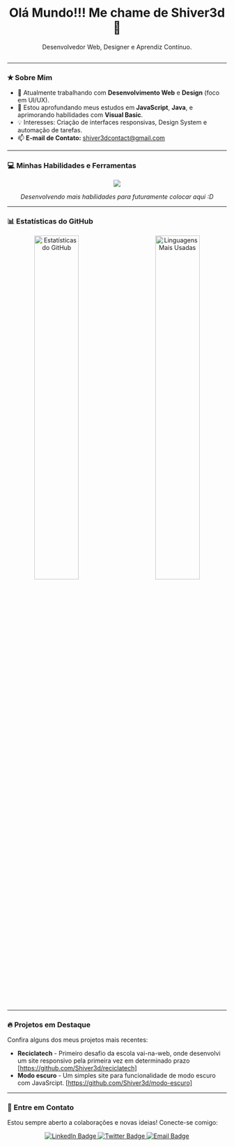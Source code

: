 <div style="display: inline-block" align="center">
  <h1>Olá Mundo!!! Me chame de Shiver3d 👋</h1> 
  <p>Desenvolvedor Web, Designer e Aprendiz Contínuo.</p>
</div>

---

### ✭ Sobre Mim

* 🔭 Atualmente trabalhando com **Desenvolvimento Web** e **Design** (foco em UI/UX).
* 🌱 Estou aprofundando meus estudos em **JavaScript**, **Java**, e aprimorando habilidades com **Visual Basic**.
* 💡 Interesses: Criação de interfaces responsivas, Design System e automação de tarefas.
* 📫 **E-mail de Contato:** [shiver3dcontact@gmail.com](mailto:shiver3dcontact@gmail.com)

---

### 💻 Minhas Habilidades e Ferramentas

<div align="center">
    <img src="https://skillicons.dev/icons?i=vscode,html,css,js,sass,java,react,github,figma,photoshop" />
  </a>
  <br>
  <p><i>Desenvolvendo mais habilidades para futuramente colocar aqui :D</i></p>
</div>

---

### 📊 Estatísticas do GitHub

<div align="center">
  <a href="https://github.com/Shiver3d">
    <img src="https://github-readme-stats.vercel.app/api?username=Shiver3d&show_icons=true&theme=holi&hide_border=false&count_private=true" alt="Estatísticas do GitHub" width="45%" align="left" style="margin-right: 10px; margin-bottom: 10px;" />
  </a>
  <a href="https://github.com/Shiver3d">
    <img src="https://github-readme-stats.vercel.app/api/top-langs?username=Shiver3d&layout=compact&langs_count=8&card_width=320&theme=holi&hide_border=false" alt="Linguagens Mais Usadas" width="45%" align="right" style="margin-left: 10px; margin-bottom: 10px;" />
  </a>
</div>

<br clear="both"/> 

---

### 🔥 Projetos em Destaque

Confira alguns dos meus projetos mais recentes:

* **Reciclatech** - Primeiro desafio da escola vai-na-web, onde desenvolvi um site responsivo pela primeira vez em determinado prazo [https://github.com/Shiver3d/reciclatech]
* **Modo escuro** - Um simples site para funcionalidade de modo escuro com JavaSrcipt. [https://github.com/Shiver3d/modo-escuro]

---

### 💬 Entre em Contato

Estou sempre aberto a colaborações e novas ideias! Conecte-se comigo:

<div align="center">
  <a href="https://www.linkedin.com/in/daniel-lopes-shiver3d/" target="_blank">
    <img src="https://img.shields.io/badge/LinkedIn-0077B5?style=for-the-badge&logo=linkedin&logoColor=white" alt="LinkedIn Badge"/>
  </a>
  <a href="https://twitter.com/Shiver3d_" target="_blank">
    <img src="https://img.shields.io/badge/Twitter-1DA1F2?style=for-the-badge&logo=twitter&logoColor=white" alt="Twitter Badge"/>
  </a>
  <a href="mailto:shiver3dcontact@gmail.com">
    <img src="https://img.shields.io/badge/Email-D14836?style=for-the-badge&logo=gmail&logoColor=white" alt="Email Badge"/>
  </a>
</div>
